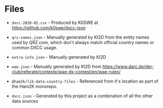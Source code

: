 # Files

- `dxcc-2020-02.csv` - Produced by K0SWE at https://github.com/k0swe/dxcc-json

- `qrz-names.json` - Manually generated by KI2D from the entity names used by QRZ.com, which don't always match official country names or common DXCC usage.

- `extra-info.json` - Manually generated by KI2D

- `wae.json` - Manually generated by KI2D from https://www.darc.de/der-club/referate/conteste/wae-dx-contest/en/wae-rules/

- `@ham2k/lib-data-country-files` - Referenced from it's location as part of the Ham2K monorepo.

- `dxcc.json` - Generated by this project as a combination of all the other data sources

